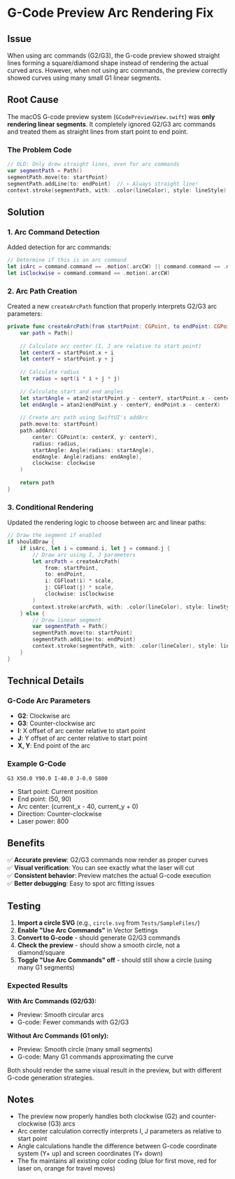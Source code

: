 # G-Code Preview Arc Rendering Fix

## Issue
When using arc commands (G2/G3), the G-code preview showed straight lines forming a square/diamond shape instead of rendering the actual curved arcs. However, when not using arc commands, the preview correctly showed curves using many small G1 linear segments.

## Root Cause
The macOS G-code preview system (`GCodePreviewView.swift`) was **only rendering linear segments**. It completely ignored G2/G3 arc commands and treated them as straight lines from start point to end point.

### The Problem Code
```swift
// OLD: Only drew straight lines, even for arc commands
var segmentPath = Path()
segmentPath.move(to: startPoint)
segmentPath.addLine(to: endPoint)  // ← Always straight line!
context.stroke(segmentPath, with: .color(lineColor), style: lineStyle)
```

## Solution

### 1. Arc Command Detection
Added detection for arc commands:
```swift
// Determine if this is an arc command
let isArc = command.command == .motion(.arcCW) || command.command == .motion(.arcCCW)
let isClockwise = command.command == .motion(.arcCW)
```

### 2. Arc Path Creation
Created a new `createArcPath` function that properly interprets G2/G3 arc parameters:
```swift
private func createArcPath(from startPoint: CGPoint, to endPoint: CGPoint, i: CGFloat, j: CGFloat, clockwise: Bool) -> Path {
    var path = Path()
    
    // Calculate arc center (I, J are relative to start point)
    let centerX = startPoint.x + i
    let centerY = startPoint.y + j
    
    // Calculate radius
    let radius = sqrt(i * i + j * j)
    
    // Calculate start and end angles
    let startAngle = atan2(startPoint.y - centerY, startPoint.x - centerX)
    let endAngle = atan2(endPoint.y - centerY, endPoint.x - centerX)
    
    // Create arc path using SwiftUI's addArc
    path.move(to: startPoint)
    path.addArc(
        center: CGPoint(x: centerX, y: centerY),
        radius: radius,
        startAngle: Angle(radians: startAngle),
        endAngle: Angle(radians: endAngle),
        clockwise: clockwise
    )
    
    return path
}
```

### 3. Conditional Rendering
Updated the rendering logic to choose between arc and linear paths:
```swift
// Draw the segment if enabled
if shouldDraw {
    if isArc, let i = command.i, let j = command.j {
        // Draw arc using I, J parameters
        let arcPath = createArcPath(
            from: startPoint,
            to: endPoint,
            i: CGFloat(i) * scale,
            j: CGFloat(j) * scale,
            clockwise: isClockwise
        )
        context.stroke(arcPath, with: .color(lineColor), style: lineStyle)
    } else {
        // Draw linear segment
        var segmentPath = Path()
        segmentPath.move(to: startPoint)
        segmentPath.addLine(to: endPoint)
        context.stroke(segmentPath, with: .color(lineColor), style: lineStyle)
    }
}
```

## Technical Details

### G-Code Arc Parameters
- **G2**: Clockwise arc
- **G3**: Counter-clockwise arc  
- **I**: X offset of arc center relative to start point
- **J**: Y offset of arc center relative to start point
- **X, Y**: End point of the arc

### Example G-Code
```gcode
G3 X50.0 Y90.0 I-40.0 J-0.0 S800
```
- Start point: Current position
- End point: (50, 90)
- Arc center: (current_x - 40, current_y + 0)
- Direction: Counter-clockwise
- Laser power: 800

## Benefits

✅ **Accurate preview**: G2/G3 commands now render as proper curves  
✅ **Visual verification**: You can see exactly what the laser will cut  
✅ **Consistent behavior**: Preview matches the actual G-code execution  
✅ **Better debugging**: Easy to spot arc fitting issues  

## Testing

1. **Import a circle SVG** (e.g., `circle.svg` from `Tests/SampleFiles/`)
2. **Enable "Use Arc Commands"** in Vector Settings
3. **Convert to G-code** - should generate G2/G3 commands
4. **Check the preview** - should show a smooth circle, not a diamond/square
5. **Toggle "Use Arc Commands" off** - should still show a circle (using many G1 segments)

### Expected Results

**With Arc Commands (G2/G3):**
- Preview: Smooth circular arcs
- G-code: Fewer commands with G2/G3

**Without Arc Commands (G1 only):**
- Preview: Smooth circle (many small segments)
- G-code: Many G1 commands approximating the curve

Both should render the same visual result in the preview, but with different G-code generation strategies.

## Notes

- The preview now properly handles both clockwise (G2) and counter-clockwise (G3) arcs
- Arc center calculation correctly interprets I, J parameters as relative to start point
- Angle calculations handle the difference between G-code coordinate system (Y+ up) and screen coordinates (Y+ down)
- The fix maintains all existing color coding (blue for first move, red for laser on, orange for travel moves)

